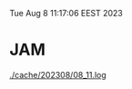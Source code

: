 Tue Aug  8 11:17:06 EEST 2023
# JAM
<a href='./cache/202308/08_11.log'>./cache/202308/08_11.log</a>
